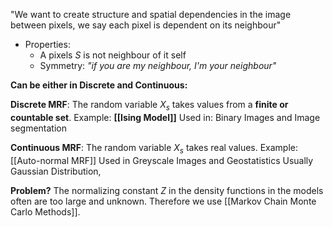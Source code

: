 "We want to create structure and spatial dependencies in the image between pixels, we say each pixel is dependent on its neighbour"
- Properties:
	- A pixels $S$ is not neighbour of it self
	- Symmetry: *"if you are my neighbour, I'm your neighbour"*


**Can be either in Discrete and Continuous:**

**Discrete MRF**:
	The random variable $X_s$​ takes values from a **finite or countable set**.
	Example: **[[Ising Model]]**
	Used in: Binary Images and Image segmentation


**Continuous MRF**:
	The random variable $X_s$​ takes real values.
	Example: [[Auto-normal MRF]]
	Used in Greyscale Images and Geostatistics
	Usually Gaussian Distribution,


**Problem?**
The normalizing constant $Z$ in the density functions in the models often are too large and unknown. Therefore we use [[Markov Chain Monte Carlo Methods]].

